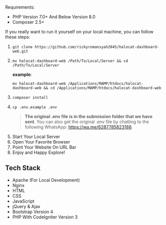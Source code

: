 Requirements:

- PHP Version 7.0+ And Below Version 8.0
- Composer 2.5+

If you really want to run it yourself on your local machine, you can follow these steps:

1. ```git
   git clone https://github.com/rickyromansyah2045/halocat-dashboard-web.git
    ```
2. ```
   mv halocat-dashboard-web /Path/To/Local/Server && cd /Path/To/Local/Server
    ```
    **example**:
   ```
   mv halocat-dashboard-web /Applications/MAMP/htdocs/halocat-dashboard-web && cd /Applications/MAMP/htdocs/halocat-dashboard-web
    ```
3. ```
   composer install
    ```
4. ```
   cp .env.example .env
    ```
    > **The original .env file is in the submission folder that we have sent**. You can also get the original .env file by chatting to the following WhatsApp: https://wa.me/6287785823188.
5. Start Your Local Server
6. Open Your Favorite Browser
7. Point Your Website On URL Bar
8. Enjoy and Happy Explore!


## Tech Stack
- Apache (For Local Development)
- Nginx
- HTML
- CSS
- JavaScript
- jQuery & Ajax
- Bootstrap Version 4
- PHP With CodeIgniter Version 3
